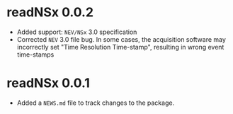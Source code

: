 # readNSx 0.0.2

* Added support: `NEV/NSx` 3.0 specification
* Corrected `NEV` 3.0 file bug. In some cases, the acquisition software may incorrectly set "Time Resolution Time-stamp", resulting in wrong event time-stamps

# readNSx 0.0.1

* Added a `NEWS.md` file to track changes to the package.

